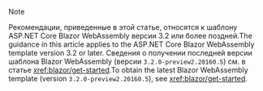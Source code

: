 > [!NOTE]
> <span data-ttu-id="af231-101">Рекомендации, приведенные в этой статье, относятся к шаблону ASP.NET Core Blazor WebAssembly версии 3.2 или более поздней.</span><span class="sxs-lookup"><span data-stu-id="af231-101">The guidance in this article applies to the ASP.NET Core Blazor WebAssembly template version 3.2 or later.</span></span> <span data-ttu-id="af231-102">Сведения о получении последней версии шаблона Blazor WebAssembly (версии `3.2.0-preview2.20160.5`) см. в статье <xref:blazor/get-started>.</span><span class="sxs-lookup"><span data-stu-id="af231-102">To obtain the latest Blazor WebAssembly template (version `3.2.0-preview2.20160.5`), see <xref:blazor/get-started>.</span></span>
